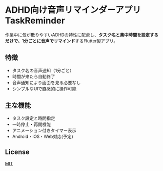 # ADHD向け音声リマインダーアプリ TaskReminder

作業中に気が散りやすいADHDの特性に配慮し、**タスク名と集中時間を設定するだけで、1分ごとに音声でリマインド**するFlutter製アプリ。

## 特徴
- タスク名の音声通知（1分ごと）
- 時間が来たら自動終了
- 音声通知により画面を見る必要なし
- シンプルなUIで直感的に操作可能

## 主な機能
- タスク設定と時間指定
- 一時停止・再開機能
- アニメーション付きタイマー表示
- Android・iOS・Web対応(予定)

## License
[MIT](LICENSE)
